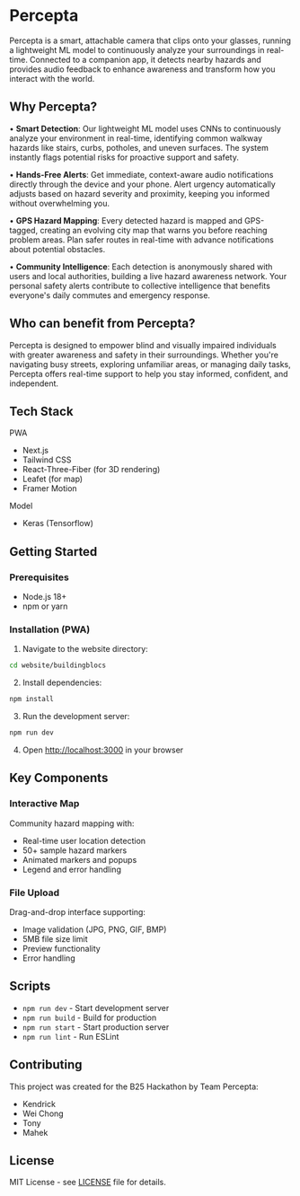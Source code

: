 # Percepta 

Percepta is a smart, attachable camera that clips onto your glasses, running a lightweight ML model to continuously analyze your surroundings in real-time. Connected to a companion app, it detects nearby hazards and provides audio feedback to enhance awareness and transform how you interact with the world.

## Why Percepta?

• **Smart Detection**: Our lightweight ML model uses CNNs to continuously analyze your environment in real-time, identifying common walkway hazards like stairs, curbs, potholes, and uneven surfaces. The system instantly flags potential risks for proactive support and safety.

• **Hands-Free Alerts**: Get immediate, context-aware audio notifications directly through the device and your phone. Alert urgency automatically adjusts based on hazard severity and proximity, keeping you informed without overwhelming you.

• **GPS Hazard Mapping**: Every detected hazard is mapped and GPS-tagged, creating an evolving city map that warns you before reaching problem areas. Plan safer routes in real-time with advance notifications about potential obstacles.

• **Community Intelligence**: Each detection is anonymously shared with users and local authorities, building a live hazard awareness network. Your personal safety alerts contribute to collective intelligence that benefits everyone's daily commutes and emergency response.

## Who can benefit from Percepta?

Percepta is designed to empower blind and visually impaired individuals with greater awareness and safety in their surroundings. Whether you're navigating busy streets, exploring unfamiliar areas, or managing daily tasks, Percepta offers real-time support to help you stay informed, confident, and independent.

## Tech Stack

PWA
- Next.js
- Tailwind CSS
- React-Three-Fiber (for 3D rendering)
- Leafet (for map)
- Framer Motion

Model
- Keras (Tensorflow)

## Getting Started

### Prerequisites

-   Node.js 18+
-   npm or yarn

### Installation (PWA)

1. Navigate to the website directory:

```bash
cd website/buildingblocs
```

2. Install dependencies:

```bash
npm install
```

3. Run the development server:

```bash
npm run dev
```

4. Open [http://localhost:3000](http://localhost:3000) in your browser

## Key Components

### Interactive Map

Community hazard mapping with:

-   Real-time user location detection
-   50+ sample hazard markers
-   Animated markers and popups
-   Legend and error handling

### File Upload

Drag-and-drop interface supporting:

-   Image validation (JPG, PNG, GIF, BMP)
-   5MB file size limit
-   Preview functionality
-   Error handling

## Scripts

-   `npm run dev` - Start development server
-   `npm run build` - Build for production
-   `npm run start` - Start production server
-   `npm run lint` - Run ESLint


## Contributing

This project was created for the B25 Hackathon by Team Percepta:

-   Kendrick
-   Wei Chong
-   Tony
-   Mahek

## License

MIT License - see [LICENSE](../../LICENSE) file for details.

